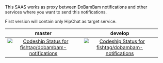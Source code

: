 This SAAS works as proxy between DoBamBam notifications and other services where you want to send
this notifications.

First version will contain only HipChat as target service.

|                                                                                        master                                                                                        |                                                                                        develop                                                                                        |
|:------------------------------------------------------------------------------------------------------------------------------------------------------------------------------------:|:-------------------------------------------------------------------------------------------------------------------------------------------------------------------------------------:|
| [ ![Codeship Status for fishtag/dobambam-notifications](https://codeship.io/projects/2d1162f0-1008-0132-a18d-3ace547bdff7/status?branch=master)](https://codeship.io/projects/32768) | [ ![Codeship Status for fishtag/dobambam-notifications](https://codeship.io/projects/2d1162f0-1008-0132-a18d-3ace547bdff7/status?branch=develop)](https://codeship.io/projects/32768) |
